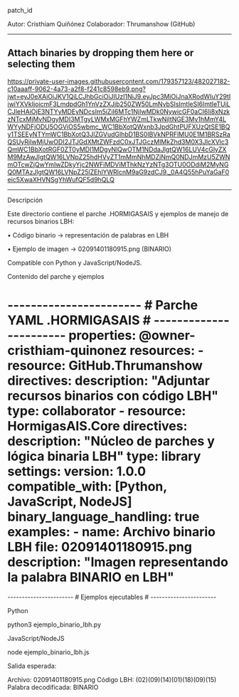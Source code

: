 patch_id 

Autor: Cristhiam Quiñónez
Colaborador: Thrumanshow (GitHub) 

--- 

## Attach binaries by dropping them here or selecting them 

https://private-user-images.githubusercontent.com/179357123/482027182-c10aaaff-9062-4a73-a2f8-f241c8598eb9.png?jwt=eyJ0eXAiOiJKV1QiLCJhbGciOiJIUzI1NiJ9.eyJpc3MiOiJnaXRodWIuY29tIiwiYXVkIjoicmF3LmdpdGh1YnVzZXJjb250ZW50LmNvbSIsImtleSI6ImtleTUiLCJleHAiOjE3NTYyMDEyNDcsIm5iZiI6MTc1NjIwMDk0NywicGF0aCI6Ii8xNzkzNTcxMjMvNDgyMDI3MTgyLWMxMGFhYWZmLTkwNjItNGE3My1hMmY4LWYyNDFjODU5OGViOS5wbmc_WC1BbXotQWxnb3JpdGhtPUFXUzQtSE1BQy1TSEEyNTYmWC1BbXotQ3JlZGVudGlhbD1BS0lBVkNPRFlMU0E1M1BRSzRaQSUyRjIwMjUwODI2JTJGdXMtZWFzdC0xJTJGczMlMkZhd3M0X3JlcXVlc3QmWC1BbXotRGF0ZT0yMDI1MDgyNlQwOTM1NDdaJlgtQW16LUV4cGlyZXM9MzAwJlgtQW16LVNpZ25hdHVyZT1mMmNhMDZjNmQ0NDJmMzU5ZWNmOTcwZjQwYmIwZDkyYjc2NWFiMDViMThkNzYzNTg3OTU0ODdiM2MyNGQ0MTAzJlgtQW16LVNpZ25lZEhlYWRlcnM9aG9zdCJ9._0A4Q55hPuYaGaF0eic5XwaXHVNSgYhWufQF5d9hQLQ

---

Descripción 

Este directorio contiene el parche .HORMIGASAIS y ejemplos de manejo de recursos binarios LBH: 

• Código binario → representación de palabras en LBH 

• Ejemplo de imagen → 02091401180915.png (BINARIO) 

Compatible con Python y JavaScript/NodeJS. 

Contenido del parche y ejemplos 

# ----------------------- # Parche YAML .HORMIGASAIS # ----------------------- properties: @owner-cristhiam-quinonez resources: - resource: GitHub.Thrumanshow directives: description: "Adjuntar recursos binarios con código LBH" type: collaborator - resource: HormigasAIS.Core directives: description: "Núcleo de parches y lógica binaria LBH" type: library settings: version: 1.0.0 compatible_with: [Python, JavaScript, NodeJS] binary_language_handling: true examples: - name: Archivo binario LBH file: 02091401180915.png description: "Imagen representando la palabra BINARIO en LBH" 

----------------------- # Ejemplos ejecutables # ----------------------- 

Python 

python3 ejemplo_binario_lbh.py 

JavaScript/NodeJS 

node ejemplo_binario_lbh.js 

Salida esperada: 

Archivo: 02091401180915.png Código LBH: (02)(09)(14)(01)(18)(09)(15) Palabra decodificada: BINARIO 
